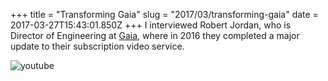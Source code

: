 +++
title = "Transforming Gaia"
slug = "2017/03/transforming-gaia"
date = 2017-03-27T15:43:01.850Z
+++
I interviewed Robert Jordan, who is Director of Engineering at [Gaia](https://www.gaia.com), where in 2016 they completed a major update to their subscription video service.

![youtube](https://www.youtube.com/embed/XYxQw-YujEw)
